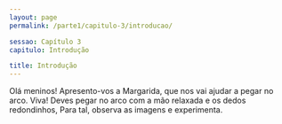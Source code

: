 ```yaml
---
layout: page
permalink: /parte1/capitulo-3/introducao/

sessao: Capítulo 3
capitulo: Introdução

title: Introdução
---
```


Olá meninos! Apresento-vos a Margarida, que nos vai ajudar a pegar no arco.
Viva! Deves pegar no arco com a mão relaxada e os dedos redondinhos, Para tal, observa as imagens e experimenta.
